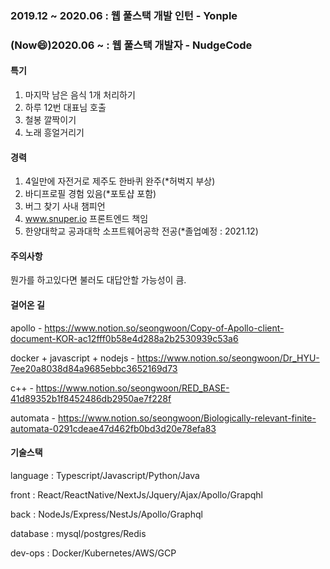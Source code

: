 ### 2019.12 ~ 2020.06 : 웹 풀스택 개발 인턴 - Yonple
### (Now:smile:)2020.06 ~ : 웹 풀스택 개발자 - NudgeCode

#### 특기
1. 마지막 남은 음식 1개 처리하기
2. 하루 12번 대표님 호출
3. 철봉 깔짝이기
4. 노래 흥얼거리기

#### 경력
1. 4일만에 자전거로 제주도 한바퀴 완주(*허벅지 부상)
2. 바디프로필 경험 있음(*포토샵 포함)
3. 버그 찾기 사내 챔피언
4. www.snuper.io 프론트엔드 책임
5. 한양대학교 공과대학 소프트웨어공학 전공(*졸업예정 : 2021.12)


#### 주의사항

뭔가를 하고있다면 불러도 대답안할 가능성이 큼.


#### 걸어온 길

apollo - https://www.notion.so/seongwoon/Copy-of-Apollo-client-document-KOR-ac12fff0b58e4d288a2b2530939c53a6

docker + javascript + nodejs - https://www.notion.so/seongwoon/Dr_HYU-7ee20a8038d84a9685ebbc3652169d73

c++ - https://www.notion.so/seongwoon/RED_BASE-41d89352b1f8452486db2950ae7f228f

automata - https://www.notion.so/seongwoon/Biologically-relevant-finite-automata-0291cdeae47d462fb0bd3d20e78efa83


#### 기술스택

language : Typescript/Javascript/Python/Java

front : React/ReactNative/NextJs/Jquery/Ajax/Apollo/Grapqhl

back : NodeJs/Express/NestJs/Apollo/Graphql

database : mysql/postgres/Redis

dev-ops : Docker/Kubernetes/AWS/GCP

<!--
**OdysseyJ/OdysseyJ** is a ✨ _special_ ✨ repository because its `README.md` (this file) appears on your GitHub profile.

Here are some ideas to get you started:

- 🔭 I’m currently working on ...
- 🌱 I’m currently learning ...
- 👯 I’m looking to collaborate on ...
- 🤔 I’m looking for help with ...
- 💬 Ask me about ...
- 📫 How to reach me: ...
- 😄 Pronouns: ...
- ⚡ Fun fact: ...
-->
